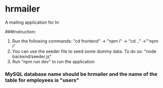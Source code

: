 # hrmailer
A mailing application for hr

###Instruction:
1. Run the following commands:  "cd frontend" -> "npm i" -> "cd .." ->"'npm i"
2. You can use the seeder file to seed some dummy data. To do so: "node backend/seeder.js"
3. Run "npm run dev" to run the application

### MySQL database name should be hrmailer and the name of the table for employees is "users"
